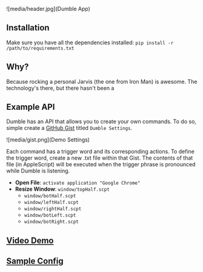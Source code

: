![media/header.jpg](Dumble App)
## Installation

Make sure you have all the dependencies installed: `pip install -r /path/to/requirements.txt`

## Why?
Because rocking a personal Jarvis (the one from Iron Man) is awesome. The technology's there, but there hasn't been a 

## Example API

Dumble has an API that allows you to create your own commands. To do so, simple create a [GitHub Gist](https://gist.github.com/) titled `Dumble Settings`.

![media/gist.png](Demo Settings)

Each command has a trigger word and its corresponding actions. To define the trigger word, create a new .txt file within that Gist. The contents of that file (in AppleScript) will be executed when the trigger phrase is pronounced while Dumble is listening.

- **Open File**: `activate application "Google Chrome"`
- **Resize Window**: `window/topHalf.scpt`
	- `window/botHalf.scpt`
	- `window/leftHalf.scpt`
	- `window/rightHalf.scpt`
	- `window/botLeft.scpt`
	- `window/botRight.scpt`

## [Video Demo](https://fang.ws/scr/2015-02-22_1243.swf)
## [Sample Config](https://gist.github.com/AndyF/f07ace417e0d79fd7d79)